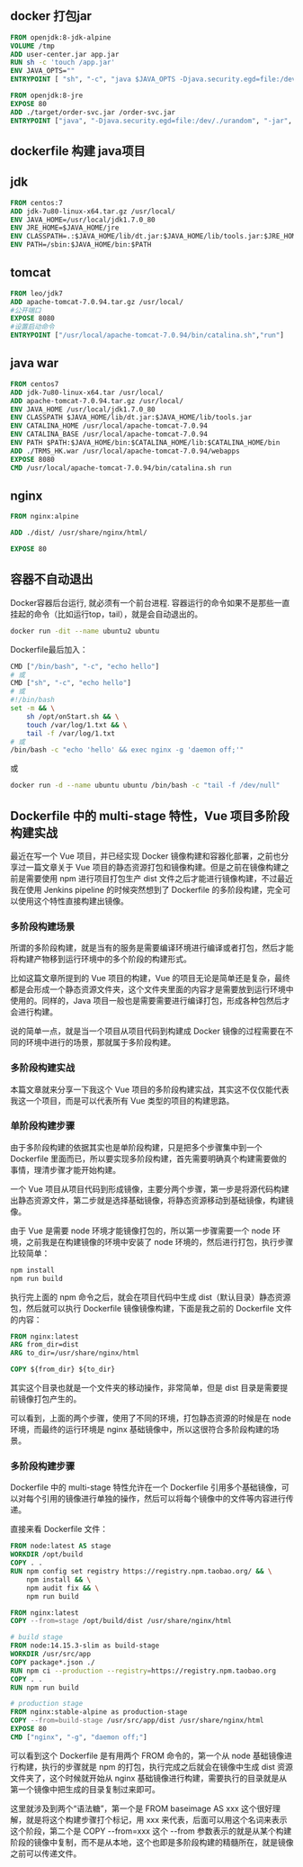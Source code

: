 
## docker 打包jar

``` Dockerfile
FROM openjdk:8-jdk-alpine
VOLUME /tmp
ADD user-center.jar app.jar
RUN sh -c 'touch /app.jar'
ENV JAVA_OPTS=""
ENTRYPOINT [ "sh", "-c", "java $JAVA_OPTS -Djava.security.egd=file:/dev/./urandom -jar /app.jar" ]
```

```Dockerfile
FROM openjdk:8-jre
EXPOSE 80
ADD ./target/order-svc.jar /order-svc.jar
ENTRYPOINT ["java", "-Djava.security.egd=file:/dev/./urandom", "-jar", "/order-svc.jar"]
```

## dockerfile 构建 java项目

## jdk

``` Dockerfile
FROM centos:7
ADD jdk-7u80-linux-x64.tar.gz /usr/local/
ENV JAVA_HOME=/usr/local/jdk1.7.0_80
ENV JRE_HOME=$JAVA_HOME/jre
ENV CLASSPATH=.:$JAVA_HOME/lib/dt.jar:$JAVA_HOME/lib/tools.jar:$JRE_HOME/lib:$CLASSPATH
ENV PATH=/sbin:$JAVA_HOME/bin:$PATH
```

## tomcat

``` Dockerfile
FROM leo/jdk7
ADD apache-tomcat-7.0.94.tar.gz /usr/local/
#公开端口
EXPOSE 8080
#设置启动命令
ENTRYPOINT ["/usr/local/apache-tomcat-7.0.94/bin/catalina.sh","run"]

```

## java war

``` Dockerfile
FROM centos7
ADD jdk-7u80-linux-x64.tar /usr/local/
ADD apache-tomcat-7.0.94.tar.gz /usr/local/
ENV JAVA_HOME /usr/local/jdk1.7.0_80
ENV CLASSPATH $JAVA_HOME/lib/dt.jar:$JAVA_HOME/lib/tools.jar
ENV CATALINA_HOME /usr/local/apache-tomcat-7.0.94
ENV CATALINA_BASE /usr/local/apache-tomcat-7.0.94
ENV PATH $PATH:$JAVA_HOME/bin:$CATALINA_HOME/lib:$CATALINA_HOME/bin
ADD ./TRMS_HK.war /usr/local/apache-tomcat-7.0.94/webapps
EXPOSE 8080
CMD /usr/local/apache-tomcat-7.0.94/bin/catalina.sh run

```

## nginx

``` Dockerfile
FROM nginx:alpine

ADD ./dist/ /usr/share/nginx/html/

EXPOSE 80

```

## 容器不自动退出

Docker容器后台运行, 就必须有一个前台进程. 容器运行的命令如果不是那些一直挂起的命令（比如运行top，tail），就是会自动退出的。

``` bash
docker run -dit --name ubuntu2 ubuntu
```

Dockerfile最后加入：

``` bash
CMD ["/bin/bash", "-c", "echo hello"]
# 或
CMD ["sh", "-c", "echo hello"]
# 或
#!/bin/bash
set -m && \
    sh /opt/onStart.sh && \
    touch /var/log/1.txt && \
    tail -f /var/log/1.txt
# 或
/bin/bash -c "echo 'hello' && exec nginx -g 'daemon off;'"
```

或

``` bash
docker run -d --name ubuntu ubuntu /bin/bash -c "tail -f /dev/null"
```

## Dockerfile 中的 multi-stage 特性，Vue 项目多阶段构建实战

最近在写一个 Vue 项目，并已经实现 Docker 镜像构建和容器化部署，之前也分享过一篇文章关于 Vue 项目的静态资源打包和镜像构建。但是之前在镜像构建之前是需要使用 npm 进行项目打包生产 dist 文件之后才能进行镜像构建，不过最近我在使用 Jenkins pipeline 的时候突然想到了 Dockerfile 的多阶段构建，完全可以使用这个特性直接构建出镜像。

### 多阶段构建场景

所谓的多阶段构建，就是当有的服务是需要编译环境进行编译或者打包，然后才能将构建产物移到运行环境中的多个阶段的构建形式。

比如这篇文章所提到的 Vue 项目的构建，Vue 的项目无论是简单还是复杂，最终都是会形成一个静态资源文件夹，这个文件夹里面的内容才是需要放到运行环境中使用的。同样的，Java 项目一般也是需要需要进行编译打包，形成各种包然后才会进行构建。

说的简单一点，就是当一个项目从项目代码到构建成 Docker 镜像的过程需要在不同的环境中进行的场景，那就属于多阶段构建。

### 多阶段构建实战

本篇文章就来分享一下我这个 Vue 项目的多阶段构建实战，其实这不仅仅能代表我这一个项目，而是可以代表所有 Vue 类型的项目的构建思路。

### 单阶段构建步骤

由于多阶段构建的依据其实也是单阶段构建，只是把多个步骤集中到一个 Dockerfile 里面而已，所以要实现多阶段构建，首先需要明确真个构建需要做的事情，理清步骤才能开始构建。

一个 Vue 项目从项目代码到形成镜像，主要分两个步骤，第一步是将源代码构建出静态资源文件，第二步就是选择基础镜像，将静态资源移动到基础镜像，构建镜像。

由于 Vue 是需要 node 环境才能镜像打包的，所以第一步骤需要一个 node 环境，之前我是在构建镜像的环境中安装了 node 环境的，然后进行打包，执行步骤比较简单：

```bash
npm install
npm run build
```

执行完上面的 npm 命令之后，就会在项目代码中生成 dist（默认目录）静态资源包，然后就可以执行 Dockerfile 镜像镜像构建，下面是我之前的 Dockerfile 文件的内容：

```dockerfile
FROM nginx:latest
ARG from_dir=dist
ARG to_dir=/usr/share/nginx/html

COPY ${from_dir} ${to_dir}
```

其实这个目录也就是一个文件夹的移动操作，非常简单，但是 dist 目录是需要提前镜像打包产生的。

可以看到，上面的两个步骤，使用了不同的环境，打包静态资源的时候是在 node 环境，而最终的运行环境是 nginx 基础镜像中，所以这很符合多阶段构建的场景。

### 多阶段构建步骤

Dockerfile 中的 multi-stage 特性允许在一个 Dockerfile 引用多个基础镜像，可以对每个引用的镜像进行单独的操作，然后可以将每个镜像中的文件等内容进行传递。

直接来看 Dockerfile 文件：

```dockerfile
FROM node:latest AS stage
WORKDIR /opt/build
COPY . .
RUN npm config set registry https://registry.npm.taobao.org/ && \
    npm install && \
    npm audit fix && \
    npm run build

FROM nginx:latest
COPY --from=stage /opt/build/dist /usr/share/nginx/html
```

```dockerfile
# build stage
FROM node:14.15.3-slim as build-stage
WORKDIR /usr/src/app
COPY package*.json ./
RUN npm ci --production --registry=https://registry.npm.taobao.org
COPY . .
RUN npm run build

# production stage
FROM nginx:stable-alpine as production-stage
COPY --from=build-stage /usr/src/app/dist /usr/share/nginx/html
EXPOSE 80
CMD ["nginx", "-g", "daemon off;"]
```

可以看到这个 Dockerfile 是有用两个 FROM 命令的，第一个从 node 基础镜像进行构建，执行的步骤就是 npm 的打包，执行完成之后就会在镜像中生成 dist 资源文件夹了，这个时候就开始从 nginx 基础镜像进行构建，需要执行的目录就是从第一个镜像中把生成的目录复制过来即可。

这里就涉及到两个“语法糖”，第一个是 FROM baseimage AS xxx 这个很好理解，就是将这个构建步骤打个标记，用 xxx 来代表，后面可以用这个名词来表示这个阶段，第二个是 COPY --from=xxx 这个 --from 参数表示的就是从某个构建阶段的镜像中复制，而不是从本地，这个也即是多阶段构建的精髓所在，就是镜像之前可以传递文件。
